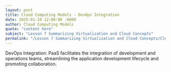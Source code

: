 ```yaml
---
layout: post
title: Cloud Computing Models - DevOps Integration
date: 2025-01-10 12:00:00 -0000
author: Cloud Computing Models
quote: "content here"
subject: "Lesson 7 Summarizing Virtualization and Cloud Concepts"
permalink: "/Lesson 7 Summarizing Virtualization and Cloud Concepts/Cloud Computing Models/Cloud Computing Models - DevOps Integration"
---
```


DevOps Integration: PaaS facilitates the integration of development and operations teams, streamlining the application development lifecycle and promoting collaboration.
